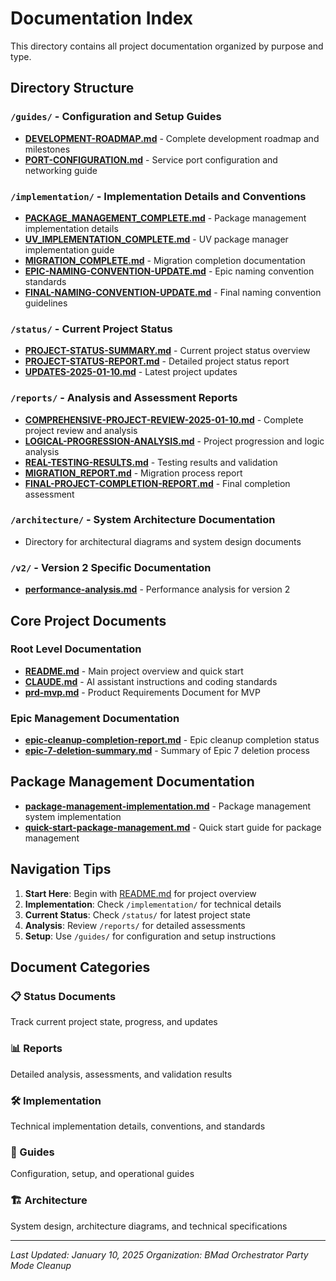 # Documentation Index

This directory contains all project documentation organized by purpose and type.

## Directory Structure

### `/guides/` - Configuration and Setup Guides
- **[DEVELOPMENT-ROADMAP.md](guides/DEVELOPMENT-ROADMAP.md)** - Complete development roadmap and milestones
- **[PORT-CONFIGURATION.md](guides/PORT-CONFIGURATION.md)** - Service port configuration and networking guide

### `/implementation/` - Implementation Details and Conventions
- **[PACKAGE_MANAGEMENT_COMPLETE.md](implementation/PACKAGE_MANAGEMENT_COMPLETE.md)** - Package management implementation details
- **[UV_IMPLEMENTATION_COMPLETE.md](implementation/UV_IMPLEMENTATION_COMPLETE.md)** - UV package manager implementation guide
- **[MIGRATION_COMPLETE.md](implementation/MIGRATION_COMPLETE.md)** - Migration completion documentation
- **[EPIC-NAMING-CONVENTION-UPDATE.md](implementation/EPIC-NAMING-CONVENTION-UPDATE.md)** - Epic naming convention standards
- **[FINAL-NAMING-CONVENTION-UPDATE.md](implementation/FINAL-NAMING-CONVENTION-UPDATE.md)** - Final naming convention guidelines

### `/status/` - Current Project Status
- **[PROJECT-STATUS-SUMMARY.md](status/PROJECT-STATUS-SUMMARY.md)** - Current project status overview
- **[PROJECT-STATUS-REPORT.md](status/PROJECT-STATUS-REPORT.md)** - Detailed project status report
- **[UPDATES-2025-01-10.md](status/UPDATES-2025-01-10.md)** - Latest project updates

### `/reports/` - Analysis and Assessment Reports
- **[COMPREHENSIVE-PROJECT-REVIEW-2025-01-10.md](reports/COMPREHENSIVE-PROJECT-REVIEW-2025-01-10.md)** - Complete project review and analysis
- **[LOGICAL-PROGRESSION-ANALYSIS.md](reports/LOGICAL-PROGRESSION-ANALYSIS.md)** - Project progression and logic analysis
- **[REAL-TESTING-RESULTS.md](reports/REAL-TESTING-RESULTS.md)** - Testing results and validation
- **[MIGRATION_REPORT.md](reports/MIGRATION_REPORT.md)** - Migration process report
- **[FINAL-PROJECT-COMPLETION-REPORT.md](reports/FINAL-PROJECT-COMPLETION-REPORT.md)** - Final completion assessment

### `/architecture/` - System Architecture Documentation
- Directory for architectural diagrams and system design documents

### `/v2/` - Version 2 Specific Documentation
- **[performance-analysis.md](v2/performance-analysis.md)** - Performance analysis for version 2

## Core Project Documents

### Root Level Documentation
- **[README.md](../README.md)** - Main project overview and quick start
- **[CLAUDE.md](../CLAUDE.md)** - AI assistant instructions and coding standards
- **[prd-mvp.md](prd-mvp.md)** - Product Requirements Document for MVP

### Epic Management Documentation
- **[epic-cleanup-completion-report.md](epic-cleanup-completion-report.md)** - Epic cleanup completion status
- **[epic-7-deletion-summary.md](epic-7-deletion-summary.md)** - Summary of Epic 7 deletion process

## Package Management Documentation
- **[package-management-implementation.md](package-management-implementation.md)** - Package management system implementation
- **[quick-start-package-management.md](quick-start-package-management.md)** - Quick start guide for package management

## Navigation Tips

1. **Start Here**: Begin with [README.md](../README.md) for project overview
2. **Implementation**: Check `/implementation/` for technical details
3. **Current Status**: Check `/status/` for latest project state
4. **Analysis**: Review `/reports/` for detailed assessments
5. **Setup**: Use `/guides/` for configuration and setup instructions

## Document Categories

### 📋 Status Documents
Track current project state, progress, and updates

### 📊 Reports
Detailed analysis, assessments, and validation results

### 🛠️ Implementation
Technical implementation details, conventions, and standards

### 📖 Guides
Configuration, setup, and operational guides

### 🏗️ Architecture
System design, architecture diagrams, and technical specifications

---

*Last Updated: January 10, 2025*
*Organization: BMad Orchestrator Party Mode Cleanup*